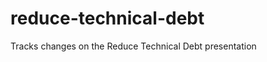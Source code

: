 reduce-technical-debt
=====================

Tracks changes on the Reduce Technical Debt presentation